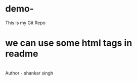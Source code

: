 # demo-
This is my Git Repo
<br>
<h1>we can use some html tags in readme</h1>
<br>
Author - shankar singh

